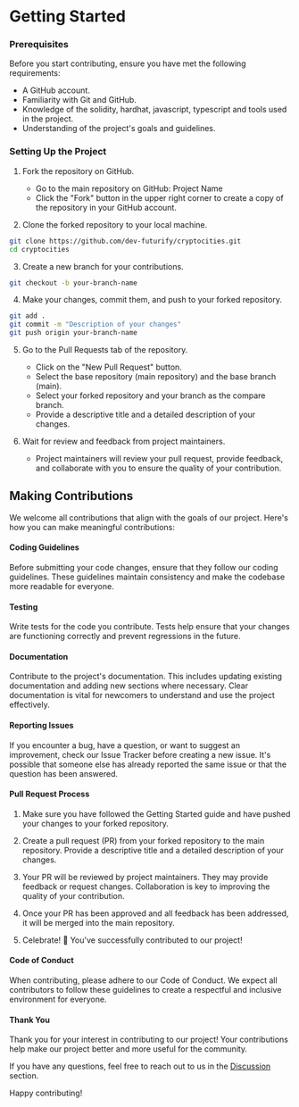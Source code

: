 # Getting Started

### Prerequisites
Before you start contributing, ensure you have met the following requirements:

- A GitHub account.
- Familiarity with Git and GitHub.
- Knowledge of the solidity, hardhat, javascript, typescript and tools used in the project.
- Understanding of the project's goals and guidelines.


### Setting Up the Project
1. Fork the repository on GitHub.
    - Go to the main repository on GitHub: Project Name
    - Click the "Fork" button in the upper right corner to create a copy of the repository in your GitHub account.

2. Clone the forked repository to your local machine.

```sh
git clone https://github.com/dev-futurify/cryptocities.git
cd cryptocities
```

3. Create a new branch for your contributions.
```sh
git checkout -b your-branch-name
```

4. Make your changes, commit them, and push to your forked repository.
```sh
git add .
git commit -m "Description of your changes"
git push origin your-branch-name
```

5. Go to the Pull Requests tab of the repository.
    - Click on the "New Pull Request" button.
    - Select the base repository (main repository) and the base branch (main).
    -  Select your forked repository and your branch as the compare branch.
    - Provide a descriptive title and a detailed description of your changes.

6. Wait for review and feedback from project maintainers.
    - Project maintainers will review your pull request, provide feedback, and collaborate with you to ensure the quality of your contribution.



## Making Contributions

We welcome all contributions that align with the goals of our project. Here's how you can make meaningful contributions:

#### Coding Guidelines

Before submitting your code changes, ensure that they follow our coding guidelines. These guidelines maintain consistency and make the codebase more readable for everyone.

####  Testing

Write tests for the code you contribute. Tests help ensure that your changes are functioning correctly and prevent regressions in the future.

####  Documentation

Contribute to the project's documentation. This includes updating existing documentation and adding new sections where necessary. Clear documentation is vital for newcomers to understand and use the project effectively.

####  Reporting Issues

If you encounter a bug, have a question, or want to suggest an improvement, check our Issue Tracker before creating a new issue. It's possible that someone else has already reported the same issue or that the question has been answered.

####  Pull Request Process

1. Make sure you have followed the Getting Started guide and have pushed your changes to your forked repository.

2. Create a pull request (PR) from your forked repository to the main repository. Provide a descriptive title and a detailed description of your changes.

3. Your PR will be reviewed by project maintainers. They may provide feedback or request changes. Collaboration is key to improving the quality of your contribution.

4. Once your PR has been approved and all feedback has been addressed, it will be merged into the main repository.

5. Celebrate! 🎉 You've successfully contributed to our project!

#### Code of Conduct

When contributing, please adhere to our Code of Conduct. We expect all contributors to follow these guidelines to create a respectful and inclusive environment for everyone.

#### Thank You
Thank you for your interest in contributing to our project! Your contributions help make our project better and more useful for the community.

If you have any questions, feel free to reach out to us in the [Discussion](https://github.com/orgs/dev-futurify/discussions) section.

Happy contributing!